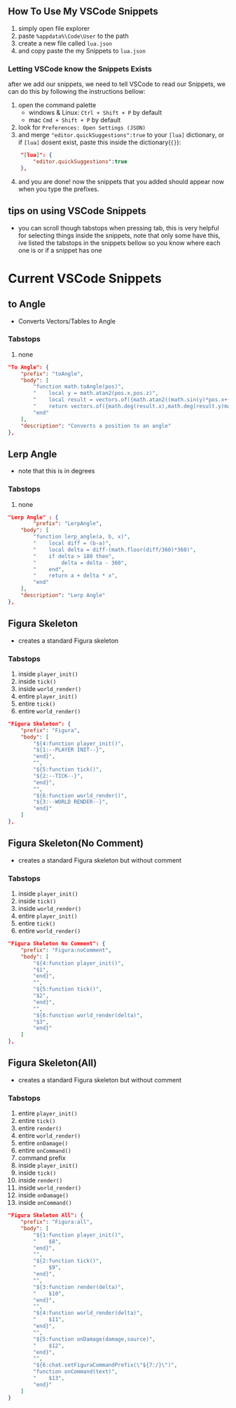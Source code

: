 ## How To Use My VSCode Snippets
1. simply open file explorer
1. paste `%appdata%\Code\User` to the path
1. create a new file called `lua.json`  
1. and copy paste the my Snippets to `lua.json`
### Letting VSCode know the Snippets Exists
   after we add our snippets, we need to tell VSCode to read our Snippets, we can do this by following the instructions bellow:
1. open the command palette
   * windows & Linux: `Ctrl + Shift + P` by default
   * mac `Cmd + Shift + P` by default
2. look for `Preferences: Open Settings (JSON)`
3. and merge `"editor.quickSuggestions":true` to your `[lua]` dictionary, or if `[lua]` dosent exist, paste this inside the dictionary(`{}`):
```json
    "[lua]": {
        "editor.quickSuggestions":true
    },
```
4. and you are done! now the snippets that you added should appear now when you type the prefixes.

## tips on using VSCode Snippets
* you can scroll though tabstops when pressing tab, this is very helpful for selecting things inside the snippets, note that only some have this, ive listed the tabstops in the snippets bellow so you know where each one is or if a snippet has one 
# Current VSCode Snippets

## to Angle
* Converts Vectors/Tables to Angle

### Tabstops
1. none
```json
"To Angle": {
	"prefix": "toAngle",
	"body": [
		"function math.toAngle(pos)",
		"    local y = math.atan2(pos.x,pos.z)",
		"    local result = vectors.of({math.atan2((math.sin(y)*pos.x+(math.cos(y)*pos.z),pos.y),y})",
		"    return vectors.of({math.deg(result.x),math.deg(result.y)math.deg(result.z)})",
		"end"
	],
	"description": "Converts a position to an angle"
},
```

## Lerp Angle
* note that this is in degrees
### Tabstops
1. none
```json
"Lerp Angle" : {
		"prefix": "LerpAngle",
	"body": [
		"function lerp_angle(a, b, x)",
    	"    local diff = (b-a)",
    	"    local delta = diff-(math.floor(diff/360)*360)",
    	"    if delta > 180 then",
    	"        delta = delta - 360",
    	"    end",
    	"    return a + delta * x",
		"end"
	],
	"description": "Lerp Angle"
},
```

## Figura Skeleton
* creates a standard Figura skeleton
### Tabstops
1. inside `player_init()`
1. inside `tick()`
1. inside `world_render()`
1. entire `player_init()`
1. entire `tick()`
1. entire `world_render()`
```json
"Figura Skeleton": {
	"prefix": "Figura",
	"body": [
		"${4:function player_init()",
		"${1:--PLAYER INIT--}",
		"end}",
		"",
		"${5:function tick()",
		"${2:--TICK--}",
		"end}",
		"",
		"${6:function world_render()",
		"${3:--WORLD RENDER--}",
		"end}"
	]
},
```

## Figura Skeleton(No Comment)
* creates a standard Figura skeleton but without comment
### Tabstops
1. inside `player_init()`
1. inside `tick()`
1. inside `world_render()`
1. entire `player_init()`
1. entire `tick()`
1. entire `world_render()`
```json
"Figura Skeleton No Comment": {
	"prefix": "Figura:noComment",
	"body": [
		"${4:function player_init()",
		"$1",
		"end}",
		"",
		"${5:function tick()",
		"$2",
		"end}",
		"",
		"${6:function world_render(delta)",
		"$3",
		"end}"
	]
},
```

## Figura Skeleton(All)
* creates a standard Figura skeleton but without comment
### Tabstops
1. entire `player_init()`
1. entire `tick()`
1. entire `render()`
1. entire `world_render()`
1. entire `onDamage()`
1. entire `onCommand()`
1. command prefix
1. inside `player_init()`
1. inside `tick()`
1. inside `render()`
1. inside `world_render()`
1. inside `onDamage()`
1. inside `onCommand()`
```json
"Figura Skeleton All": {
	"prefix": "Figura:all",
	"body": [
		"${1:function player_init()",
		"    $8",
		"end}",
		"",
		"${2:function tick()",
		"    $9",
		"end}",
		"",
		"${3:function render(delta)",
		"    $10",
		"end}",
		"",
		"${4:function world_render(delta)",
		"    $11",
		"end}",
		"",
		"${5:function onDamage(damage,source)",
		"    $12",
		"end}",
		"",
		"${6:chat.setFiguraCommandPrefix(\"${7:/}\")",
		"function onCommand(text)",
		"    $13",
		"end}"
	]
}
```
